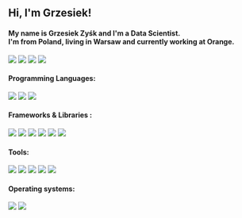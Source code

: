 <h2> Hi, I'm Grzesiek!</h2>
<h4>My name is Grzesiek Zyśk and I'm a Data Scientist.<br>I'm from Poland, living in Warsaw and currently working at Orange.</h4>

<a href="https://twitter.com/grzesiekzysk"><img src="https://img.shields.io/badge/grzesiekzysk-%231DA1F2.svg?style=for-the-badge&logo=Twitter&logoColor=white"></a>
<a href="https://www.linkedin.com/in/zysk/"><img src="https://img.shields.io/badge/LinkedIn-0077B5?style=for-the-badge&logo=linkedin&logoColor=white"></a>
<a href="https://www.kaggle.com/grzesiekzysk"><img src="https://img.shields.io/badge/Kaggle-20BEFF?style=for-the-badge&logo=Kaggle&logoColor=white"></a>
<a href="mailto:grzesiek.zysk@gmail.com"><img src="https://img.shields.io/badge/Gmail-D14836?style=for-the-badge&logo=gmail&logoColor=white"></a> 


#### Programming Languages:

<img src="https://img.shields.io/badge/Python-3776AB?style=for-the-badge&logo=python&logoColor=white"> <img src="https://img.shields.io/badge/HTML-239120?style=for-the-badge&logo=html5&logoColor=white"> <img src="https://img.shields.io/badge/CSS-239120?&style=for-the-badge&logo=css3&logoColor=white">

#### Frameworks & Libraries :
<img src="https://img.shields.io/badge/Pandas-2C2D72?style=for-the-badge&logo=pandas&logoColor=white"> <img src="https://img.shields.io/badge/Numpy-777BB4?style=for-the-badge&logo=numpy&logoColor=white"> <img src="https://img.shields.io/badge/Plotly-239120?style=for-the-badge&logo=plotly&logoColor=white"> <img src="https://img.shields.io/badge/Flask-FFFFFF?style=for-the-badge&logo=flask&logoColor=black"> <img src="https://img.shields.io/badge/scikit--learn-%23F7931E.svg?style=for-the-badge&logo=scikit-learn&logoColor=white"> <img src="https://img.shields.io/badge/Matplotlib-FFFFFF?style=for-the-badge&logo=plotly&logoColor=11557c">

#### Tools:
<img src="https://img.shields.io/badge/jupyter-FFFFFF?style=for-the-badge&logo=jupyter&logoColor=F37626?Color=F37626"> <img src="https://img.shields.io/badge/Visual%20Studio%20Code-0078d7.svg?style=for-the-badge&logo=visual-studio-code&logoColor=white"> <img src="https://img.shields.io/badge/Anaconda-%2344A833.svg?style=for-the-badge&logo=anaconda&logoColor=white"> <img src="https://img.shields.io/badge/Google_Cloud-4285F4?style=for-the-badge&logo=google-cloud&logoColor=white"> <img src="https://img.shields.io/badge/Power_BI-F2C811?style=for-the-badge&logo=Power%20BI&logoColor=white"> <img src="">

#### Operating systems:
<img src="https://img.shields.io/badge/Linux-FCC624?style=for-the-badge&logo=linux&logoColor=black"> <img src="https://img.shields.io/badge/Windows-0078D6?style=for-the-badge&logo=windows&logoColor=white">
